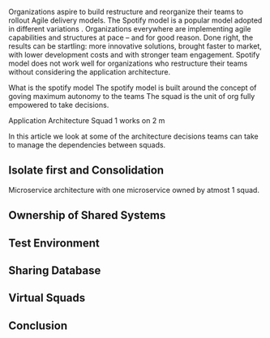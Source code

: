 Organizations aspire to build restructure and reorganize their teams to rollout Agile delivery models. The Spotify model is a popular model adopted  in different variations . 
Organizations everywhere are implementing agile capabilities and structures at pace – and for good reason. Done right, the results can be startling: more innovative solutions, brought faster to market, with lower development costs and with stronger team engagement. Spotify model does not work well for organizations who restructure their teams without considering the application architecture.

What is the spotify model
The spotify model is built around the concept of goving maximum autonomy to the teams The squad is the unit of org fully empowered to take decisions.

Application Architecture
Squad 1 works on 2 m

In this article we look at some of the architecture decisions teams can take to manage the dependencies between squads.

## Isolate first and Consolidation
Microservice architecture with one microservice owned by atmost 1 squad. 

## Ownership of Shared Systems

## Test Environment

## Sharing Database

## Virtual Squads

## Conclusion
